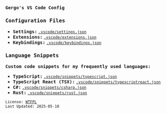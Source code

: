 <samp><b>Gergo's VS Code Config</b></samp>

### <samp><b>Configuration Files</b></samp>

- <samp><b>Settings:</b></samp> [`.vscode/settings.json`](./.vscode/settings.json)
- <samp><b>Extensions:</b></samp> [`.vscode/extensions.json`](./.vscode/extensions.json)
- <samp><b>Keybindings:</b></samp> [`.vscode/keybindings.json`](./.vscode/keybindings.json)

### <samp><b>Language Snippets</b></samp>

<samp><b>Custom code snippets for my frequently used languages:</b></samp>

- <samp><b>TypeScript:</b></samp> [`.vscode/snippets/typescript.json`](./.vscode/snippets/typescript.json)
- <samp><b>TypeScript React (TSX):</b></samp> [`.vscode/snippets/typescriptreact.json`](./.vscode/snippets/typescriptreact.json)
- <samp><b>C#:</b></samp> [`.vscode/snippets/csharp.json`](./.vscode/snippets/csharp.json)
- <samp><b>Rust:</b></samp> [`.vscode/snippets/rust.json`](./.vscode/snippets/rust.json)

<samp><small>License: [WTFPL](LICENSE)</small></samp><br>
<samp><small>Last Updated: 2025-05-10</small></samp>

